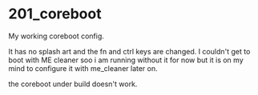 # 201_coreboot

My working coreboot config.

It has no splash art and the fn and ctrl keys are changed. I couldn't get to boot with ME cleaner soo i am running without it for now but it is on my mind to configure it with me_cleaner later on.

the coreboot under build doesn't work.
